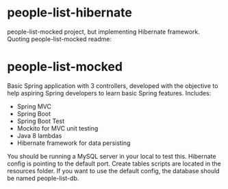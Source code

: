 # people-list-hibernate
people-list-mocked project, but implementing Hibernate framework.
Quoting people-list-mocked readme:

# people-list-mocked
Basic Spring application with 3 controllers, developed with the objective to help aspiring Spring developers to learn basic Spring features.
Includes:
- Spring MVC
- Spring Boot
- Spring Boot Test
- Mockito for MVC unit testing
- Java 8 lambdas
- Hibernate framework for data persisting

You should be running a MySQL server in your local to test this. Hibernate config is pointing to the default port. Create tables scripts are located in the resources folder. If you want to use the default config, the database should be named people-list-db.
